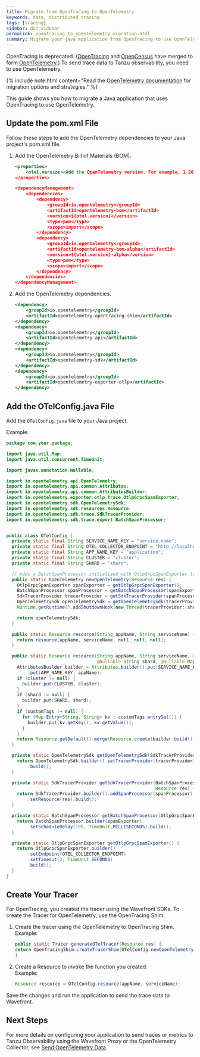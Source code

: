 ```yaml
---
title: Migrate from OpenTracing to OpenTelemetry
keywords: data, distributed tracing
tags: [tracing]
sidebar: doc_sidebar
permalink: opentracing_to_opentelemetry_migration.html
summary: Migrate your java application from OpenTracing to use OpenTelemetry.
---
```


OpenTracing is deprecated. ([OpenTracing](https://opentracing.io/) and [OpenCensus](https://opencensus.io/) have merged to form [OpenTelemetry](https://opentelemetry.io/).) To send trace data to Tanzu observability, you need to use OpenTelemetry.

{% include note.html content="Read the [OpenTelemetry documentation](https://opentelemetry.io/docs/migration/opentracing/) for migration options and strategies." %}

This guide shows you how to migrate a Java application that uses OpenTracing to use OpenTelemetry.

## Update the pom.xml File

Follow these steps to add the OpenTelemetry dependencies to your Java project's pom.xml file.

1. Add the OpenTelemetry  Bill of Materials (BOM).
    ```xml
    <properties>
        <otel.version><Add the OpenTelemetry version. For example, 1.20.1.></otel.version>
    </properties>
    
    <dependencyManagement>
        <dependencies>
            <dependency>
                <groupId>io.opentelemetry</groupId>
                <artifactId>opentelemetry-bom</artifactId>
                <version>${otel.version}</version>
                <type>pom</type>
                <scope>import</scope>
            </dependency>
            <dependency>
                <groupId>io.opentelemetry</groupId>
                <artifactId>opentelemetry-bom-alpha</artifactId>
                <version>${otel.version}-alpha</version>
                <type>pom</type>
                <scope>import</scope>
            </dependency>
        </dependencies>
    </dependencyManagement>
    ```
1. Add the OpenTelemetry dependencies.
    ```xml
    <dependency>
        <groupId>io.opentelemetry</groupId>
        <artifactId>opentelemetry-opentracing-shim</artifactId>
    </dependency>
    <dependency>
        <groupId>io.opentelemetry</groupId>
        <artifactId>opentelemetry-api</artifactId>
    </dependency>
    <dependency>
        <groupId>io.opentelemetry</groupId>
        <artifactId>opentelemetry-sdk</artifactId>
    </dependency>
    <dependency>
        <groupId>io.opentelemetry</groupId>
        <artifactId>opentelemetry-exporter-otlp</artifactId>
    </dependency>
    ```

## Add the OTelConfig.java File

Add the `OTelConfig.java` file to your Java project.

Example:

```Java
package com.your.package;

import java.util.Map;
import java.util.concurrent.TimeUnit;

import javax.annotation.Nullable;

import io.opentelemetry.api.OpenTelemetry;
import io.opentelemetry.api.common.Attributes;
import io.opentelemetry.api.common.AttributesBuilder;
import io.opentelemetry.exporter.otlp.trace.OtlpGrpcSpanExporter;
import io.opentelemetry.sdk.OpenTelemetrySdk;
import io.opentelemetry.sdk.resources.Resource;
import io.opentelemetry.sdk.trace.SdkTracerProvider;
import io.opentelemetry.sdk.trace.export.BatchSpanProcessor;


public class OTelConfig {
  private static final String SERVICE_NAME_KEY = "service.name";
  private static final String OTEL_COLLECTOR_ENDPOINT = "http://localhost:4317";
  private static final String APP_NAME_KEY = "application";
  private static final String CLUSTER = "cluster";
  private static final String SHARD = "shard";

  // Adds a BatchSpanProcessor initialized with OtlpGrpcSpanExporter to the TracerSdkProvider.
  public static OpenTelemetry newOpenTelemetry(Resource res) {
    OtlpGrpcSpanExporter spanExporter = getOtlpGrpcSpanExporter();
    BatchSpanProcessor spanProcessor = getBatchSpanProcessor(spanExporter);
    SdkTracerProvider tracerProvider = getSdkTracerProvider(spanProcessor, res);
    OpenTelemetrySdk openTelemetrySdk = getOpenTelemetrySdk(tracerProvider);
    Runtime.getRuntime().addShutdownHook(new Thread(tracerProvider::shutdown));

    return openTelemetrySdk;
  }

  public static Resource resource(String appName, String serviceName) {
    return resource(appName, serviceName, null, null, null);
  }

  public static Resource resource(String appName, String serviceName, @Nullable String cluster,
                                  @Nullable String shard, @Nullable Map<String, String> customTags) {
    AttributesBuilder builder = Attributes.builder().put(SERVICE_NAME_KEY, serviceName)
        .put(APP_NAME_KEY, appName);
    if (cluster != null) {
      builder.put(CLUSTER, cluster);
    }
    if (shard != null) {
      builder.put(SHARD, shard);
    }
    if (customTags != null) {
      for (Map.Entry<String, String> kv : customTags.entrySet()) {
        builder.put(kv.getKey(), kv.getValue());
      }
    }
    return Resource.getDefault().merge(Resource.create(builder.build()));
  }

  private static OpenTelemetrySdk getOpenTelemetrySdk(SdkTracerProvider tracerProvider) {
    return OpenTelemetrySdk.builder().setTracerProvider(tracerProvider)
        .build();
  }

  private static SdkTracerProvider getSdkTracerProvider(BatchSpanProcessor spanProcessor,
                                                        Resource res) {
    return SdkTracerProvider.builder().addSpanProcessor(spanProcessor)
        .setResource(res).build();
  }

  private static BatchSpanProcessor getBatchSpanProcessor(OtlpGrpcSpanExporter spanExporter) {
    return BatchSpanProcessor.builder(spanExporter)
        .setScheduleDelay(100, TimeUnit.MILLISECONDS).build();
  }

  private static OtlpGrpcSpanExporter getOtlpGrpcSpanExporter() {
    return OtlpGrpcSpanExporter.builder()
        .setEndpoint(OTEL_COLLECTOR_ENDPOINT)
        .setTimeout(2, TimeUnit.SECONDS)
        .build();
  }
}
```

## Create Your Tracer

For OpenTracing, you created the tracer using the Wavefront SDKs. To create the Tracer for OpenTelemetry, use the OpenTracing Shim.

1. Create the tracer using the OpenTelemetry to OpenTracing Shim.
    <br/>Example: 
    ```Java
    public static Tracer generateOTelTracer(Resource res) {
    return OpenTracingShim.createTracerShim(OTelConfig.newOpenTelemetry(res));
    }
    ```
1. Create a Resource to invoke the function you created:
    <br/>Example:
    ```Java
    Resource resource = OTelConfig.resource(appName, serviceName);
    ```

Save the changes and run the application to send the trace data to Wavefront.

## Next Steps

For more details on configuring your application to send traces or metrics to Tanzu Observability using the Wavefront Proxy or the OpenTelemetry Collector, see [Send OpenTelemetry Data](opentelemetry_tracing.html).
